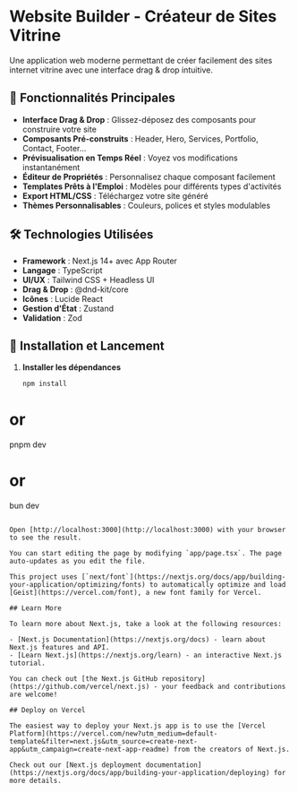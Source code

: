 # Website Builder - Créateur de Sites Vitrine

Une application web moderne permettant de créer facilement des sites internet vitrine avec une interface drag & drop intuitive.

## 🚀 Fonctionnalités Principales

- **Interface Drag & Drop** : Glissez-déposez des composants pour construire votre site
- **Composants Pré-construits** : Header, Hero, Services, Portfolio, Contact, Footer...
- **Prévisualisation en Temps Réel** : Voyez vos modifications instantanément
- **Éditeur de Propriétés** : Personnalisez chaque composant facilement
- **Templates Prêts à l'Emploi** : Modèles pour différents types d'activités
- **Export HTML/CSS** : Téléchargez votre site généré
- **Thèmes Personnalisables** : Couleurs, polices et styles modulables

## 🛠 Technologies Utilisées

- **Framework** : Next.js 14+ avec App Router
- **Langage** : TypeScript
- **UI/UX** : Tailwind CSS + Headless UI
- **Drag & Drop** : @dnd-kit/core
- **Icônes** : Lucide React
- **Gestion d'État** : Zustand
- **Validation** : Zod

## 🚀 Installation et Lancement

1. **Installer les dépendances**
   ```bash
   npm install
# or
pnpm dev
# or
bun dev
```

Open [http://localhost:3000](http://localhost:3000) with your browser to see the result.

You can start editing the page by modifying `app/page.tsx`. The page auto-updates as you edit the file.

This project uses [`next/font`](https://nextjs.org/docs/app/building-your-application/optimizing/fonts) to automatically optimize and load [Geist](https://vercel.com/font), a new font family for Vercel.

## Learn More

To learn more about Next.js, take a look at the following resources:

- [Next.js Documentation](https://nextjs.org/docs) - learn about Next.js features and API.
- [Learn Next.js](https://nextjs.org/learn) - an interactive Next.js tutorial.

You can check out [the Next.js GitHub repository](https://github.com/vercel/next.js) - your feedback and contributions are welcome!

## Deploy on Vercel

The easiest way to deploy your Next.js app is to use the [Vercel Platform](https://vercel.com/new?utm_medium=default-template&filter=next.js&utm_source=create-next-app&utm_campaign=create-next-app-readme) from the creators of Next.js.

Check out our [Next.js deployment documentation](https://nextjs.org/docs/app/building-your-application/deploying) for more details.
